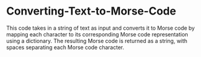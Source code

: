# Converting-Text-to-Morse-Code
This code takes in a string of text as input and converts it to Morse code by mapping each character to its corresponding Morse code representation using a dictionary. The resulting Morse code is returned as a string, with spaces separating each Morse code character.
